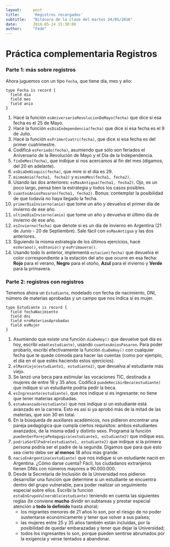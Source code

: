 ```yaml
---
layout:     post
title:      'Registros recargados'
subtitle:   "Bitácora de la clase del martes 24/05/2016"
date:       2016-05-24 15:30:00
author:     "Fede"
---
```


# Práctica complementaria Registros

### Parte 1: más sobre registros

Ahora juguemos con un tipo `Fecha`, que tiene día, mes y año:

```gbs
type Fecha is record {
  field dia
  field mes
  field anio
}
```

1. Hacé la función `esAniversarioRevolucionDeMayo(fecha)` que dice si esa fecha es el 25 de Mayo.
2. Hacé la función `esDiaIndependencia(fecha)` que dice si esa fecha es el 9 de Julio.
3. Hacé la función `esPrimerCuatri(fecha)`, que dice si esa fecha es del primer cuatrimestre.
4. Codificá `esFeriado(fecha)`, asumiendo que sólo son feriados el Aniversario de la Revolución de Mayo y el Día de la Independencia. 
5. `finDeMes(fecha)`, que indique si nos acercamos al fin del mes (digamos, del 20 en adelante).
6. `esDiaDeNioquis(fecha)`, que mire si el día es 29.
7. `mismoAnio(fecha1, fecha2)` y `mismoMes(fecha1, fecha2)`.
8. Usando las dos anteriores: `esMasAntigua(fecha1, fecha2)`. Ojo, es un poco largo, pensá bien la estrategia y todos los casos posibles.
9. `cuantosAniosPasaron(fecha1, fecha2)`. Bonus: contemplar la posibilidad de que todavía no haya llegado la fecha.
10. `primerDiaInvierno(anio)` que tome un año y devuelva el primer día de invierno de ese año.
11. `ultimoDiaInvierno(anio)` que tome un año y devuelva el último día de invierno de ese año.
12. `esInvierno(fecha)` que denote si es un día de invierno en Argentina (21 de Junio - 20 de Septiembre). Sale fácil con `esMasAntigua` y las dos anteriores.
13. Siguiendo la misma estrategia de los últimos ejercicios, hacé `esVerano()`, `esOtonio()` y `esPrimavera()`.
14. Usando todo lo anterior, implementá `estacion(fecha)` que devuelva el color correspondiente a la estación del año que ocurre en esa fecha: **Rojo** para el verano, **Negro** para el otoño, **Azul** para el invierno y **Verde** para la primavera.

### Parte 2: registros con registros

Tenemos ahora un `Estudiante`, modelado con fecha de nacimiento, DNI, número de materias aprobadas y un campo que nos indica si es mujer.

```gbs
type Estudiante is record {
  field fechaNacimiento
  field dni
  field nroMateriasAprobadas
  field esMujer
}
```

1. Asumiendo que existe una función `diaDeHoy()` que devuelve qué día es hoy, escribí `edad(estudiante)`, usando `cuantosAniosPasaron`. Para poder probarlo, escribí efectivamente la función `diaDeHoy()` con cualquier fecha que te quede cómoda para hacer las cuentas (como por ejemplo, el día en el que estés haciendo estos ejercicios).
2. `elMasViejo(estudiante1, estudiante2)`, que devuelva al estudiante más viejo.
3. Se lanzó una beca para estimular las vocaciones TIC, destinada a mujeres de entre 18 y 35 años. Codificá `puedeRecibirBeca(estudiante)` que indique si un estudiante podría pedir la beca.
4. `esIngresante(estudiante)`, que nos indique si es ingresante: no tiene que tener materias aprobadas.
5. `estaAvanzado(estudiante)` que nos indique si un estudiante está avanzado en la carrera. Esto es así si ya aprobó más de la mitad de las materias, que son 30 en total.
6. En la búsqueda de auxiliares académicos, nos pidieron encontrar una pareja pedagógica que cumpla ciertos requisitos: ambos estudiantes avanzados, de la misma edad y distinto sexo. Programá la función `puedenSerParejaPedagogica(estudiante1, estudiante2)` que indique eso.
7. `podriaSerElPadre(estudiante1, estudiante2)` que indique si la primera persona podría ser el padre de la segunda. Digamos que para que esto sea cierto debe ser **al menos** 18 años más grande.
8. `nacioEnArgentina(estudiante)` que nos indique si un estudiante nació en Argentina. ¿Cómo darse cuenta? Fácil, los ciudadanos extranjeros tienen DNIs con números mayores a 90.000.000.
9. Desde la Secretaría de Inclusión de la Universidad nos pidieron desarrollar una función que determine si un estudiante se encuentra dentro del grupo vulnerable, para poder realizar un seguimiento especial sobre ellos. Escribí la funcion `estaEnGrupoVulnerable(estudiante)` teniendo en cuenta las siguientes reglas (te conviene **mucho** dividir en subtareas y prestar especial atención a **todo lo definido** hasta ahora): 
    * los migrantes menores de 21 años lo son, por el riesgo de no poder sustentarse económicamente y tener que volver a sus países;
    * las mujeres entre 25 y 35 años también están incluidas, por la posibilidad de quedar embarazadas y tener que dejar la Universidad;
    * todos los ingresantes lo son, porque pueden sentirse abrumados por la exigencia y verse tentados a abandonar.
